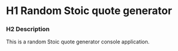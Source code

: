 # H1 Random Stoic quote generator

### H2 Description
This is a random Stoic quote generator console application.
